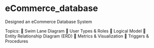 # eCommerce_database
Designed an eCommerce Database System 

Topics:
	Swim Lane Diagram
	User Types & Roles
	Logical Model
	Entity Relationship Diagram (ERD)
	Metrics & Visualization
	Triggers & Procedures
